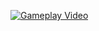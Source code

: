 [![Gameplay Video](http://img.youtube.com/vi/QmU5ZrViw2o/0.jpg)](http://www.youtube.com/watch?v=QmU5ZrViw2o "Simple Godot Rogue Like")
